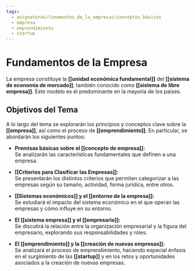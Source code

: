 ```yaml
---
tags:
  - asignaturas/funamentos_de_la_empresas/conceptos_básicos
  - empresa
  - emprendimiento
  - startup
---
```


# Fundamentos de la Empresa

La empresa constituye la **[[unidad económica fundamental]]** del **[[sistema de economía de mercado]]**, también conocido como **[[sistema de libre empresa]]**. Este modelo es el predominante en la mayoría de los países.

## Objetivos del Tema

A lo largo del tema se explorarán los principios y conceptos clave sobre la **[[empresa]]**, así como el proceso de **[[emprendimiento]]**. En particular, se abordarán los siguientes puntos:

- **Premisas básicas sobre el [[concepto de empresa]]:**  
  Se analizarán las características fundamentales que definen a una empresa.

- **[[Criterios para Clasificar las Empresas]]:**  
  Se presentarán los distintos criterios que permiten categorizar a las empresas según su tamaño, actividad, forma jurídica, entre otros.

- **[[Sistemas económicos]] y el [[entorno de la empresa]]:**  
  Se estudiará el impacto del sistema económico en el que operan las empresas y cómo influye en su entorno.

- **El [[sistema empresa]] y el [[empresario]]:**  
  Se discutirá la relación entre la organización empresarial y la figura del empresario, explorando sus responsabilidades y roles.

- **El [[emprendimiento]] y la [[creación de nuevas empresas]]:**  
  Se analizará el proceso de emprendimiento, haciendo especial énfasis en el surgimiento de las **[[startup]]** y en los retos y oportunidades asociados a la creación de nuevas empresas.
